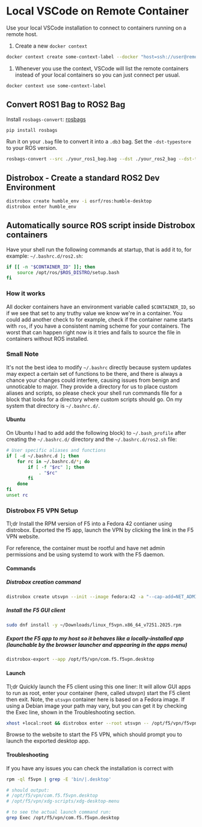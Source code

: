 # Local VSCode on Remote Container

Use your local VSCode installation to connect to containers running on a remote host.

1. Create a new `docker context`

```bash
docker context create some-context-label --docker "host=ssh://user@remote_server_ip"
```

1. Whenever you use the context, VSCode will list the remote containers instead of your local containers so you can just connect per usual.

```bash
docker context use some-context-label
```

## Convert ROS1 Bag to ROS2 Bag

Install `rosbags-convert`: [rosbags](https://pypi.org/project/rosbags/)

```bash
pip install rosbags
```

Run it on your `.bag` file to convert it into a `.db3` bag. Set the `-dst-typestore` to your ROS version.

```bash
rosbags-convert --src ./your_ros1_bag.bag --dst ./your_ros2_bag --dst-typestore ros2_humble 
```

## Distrobox - Create a standard ROS2 Dev Environment

```bash
distrobox create humble_env -i osrf/ros:humble-desktop
distrobox enter humble_env
```

## Automatically source ROS script inside Distrobox containers

Have your shell run the following commands at startup, that is add it to, for example: `~/.bashrc.d/ros2.sh`:

```bash
if [[ -n "$CONTAINER_ID" ]]; then
    source /opt/ros/$ROS_DISTRO/setup.bash
fi
```

### How it works

All docker containers have an environment variable called `$CONTAINER_ID`, so if we see that set to any truthy value we know we're in a container. You could add another check to for example, check if the container name starts with `ros`, if you have a consistent naming scheme for your containers. The worst that can happen right now is it tries and fails to source the file in containers without ROS installed.

### Small Note

It's not the best idea to modify `~/.bashrc` directly because system updates may expect a certain set of functions to be there, and there is always a chance your changes could interfere, causing issues from benign and unnoticable to major. They provide a directory for us to place custom aliases and scripts, so please check your shell run commands file for a block that looks for a directory where custom scripts should go. On my system that directory is `~/.bashrc.d/`.

#### Ubuntu
On Ubuntu I had to add add the following block) to `~/.bash_profile` after creating the `~/.bashrc.d/` directory and the `~/.bashrc.d/ros2.sh` file:

```bash
# User specific aliases and functions
if [ -d ~/.bashrc.d ]; then
    for rc in ~/.bashrc.d/*; do
        if [ -f "$rc" ]; then
            . "$rc"
        fi
    done
fi
unset rc
```

### Distrobox F5 VPN Setup
Tl;dr Install the RPM version of F5 into a Fedora 42 contianer using distrobox. Exported the f5 app, launch the VPN by clicking the link in the F5 VPN website. 

For reference, the container must be rootful and have net admin permissions and be using systemd to work with the F5 daemon.

#### Commands

##### Distrobox creation command

```bash
distrobox create utsvpn --init --image fedora:42 -a "--cap-add=NET_ADMIN" --additional-packages systemd --root
```

##### Install the F5 GUI client

```bash
sudo dnf install -y ~/Downloads/linux_f5vpn.x86_64_v7251.2025.rpm
```

##### Export the F5 app to my host so it behaves like a locally-installed app (launchable by the browser launcher and appearing in the apps menu)

```bash
distrobox-export --app /opt/f5/vpn/com.f5.f5vpn.desktop
```

#### Launch

Tl;dr Quickly launch the F5 client using this one liner:
It will allow GUI apps to run as root, enter your container (here, called utsvpn) start the F5 client then exit. Note, the `utsvpn` container here is based on a Fedora image. If using a Debian image your path may vary, but you can get it by checking the Exec line, shown in the Troubleshooting section.

```bash
xhost +local:root && distrobox enter --root utsvpn -- /opt/f5/vpn/f5vpn %u && exit
```

Browse to the website to start the F5 VPN, which should prompt you to launch the exported desktop app.

#### Troubleshooting

If you have any issues you can check the installation is correct with

```bash
rpm -ql f5vpn | grep -E 'bin/|.desktop'

# should output: 
# /opt/f5/vpn/com.f5.f5vpn.desktop
# /opt/f5/vpn/xdg-scripts/xdg-desktop-menu

# to see the actual launch command run:
grep Exec /opt/f5/vpn/com.f5.f5vpn.desktop
```
